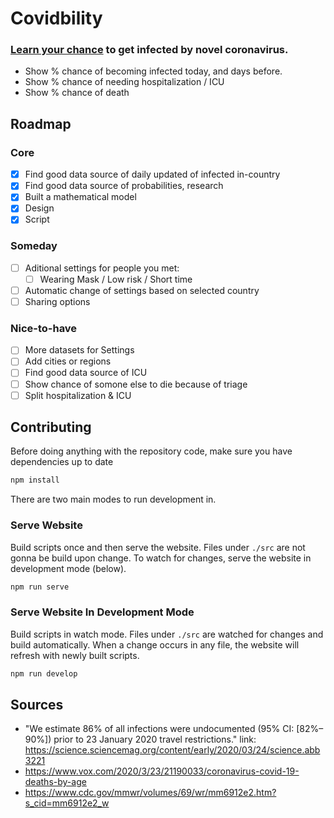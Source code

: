 # Covidbility
### <a href="https://bartaxyz.github.io/covidbility/">Learn your chance</a> to get infected by novel coronavirus.

- Show % chance of becoming infected today, and days before.
- Show % chance of needing hospitalization / ICU
- Show % chance of death 

## Roadmap 
### Core
- [x] Find good data source of daily updated of infected in-country 
- [x] Find good data source of probabilities, research
- [x] Built a mathematical model
- [x] Design
- [x] Script

### Someday
- [ ] Aditional settings for people you met: 
  - [ ] Wearing Mask / Low risk / Short time
- [ ] Automatic change of settings based on selected country
- [ ] Sharing options

### Nice-to-have
- [ ] More datasets for Settings
- [ ] Add cities or regions
- [ ] Find good data source of ICU
- [ ] Show chance of somone else to die because of triage
- [ ] Split hospitalization & ICU

## Contributing

Before doing anything with the repository code, make sure you have dependencies up to date

```bash
npm install
```

There are two main modes to run development in.

### Serve Website

Build scripts once and then serve the website. Files under `./src` are not gonna be build upon change. To watch for changes, serve the website in development mode (below).

```bash
npm run serve
```

### Serve Website In Development Mode

Build scripts in watch mode. Files under `./src` are watched for changes and build automatically. When a change occurs in any file, the website will refresh with newly built scripts.

```bash
npm run develop
```

## Sources
- "We estimate 86% of all infections were undocumented (95% CI: [82%–90%]) prior to 23 January 2020 travel restrictions." link: https://science.sciencemag.org/content/early/2020/03/24/science.abb3221
- https://www.vox.com/2020/3/23/21190033/coronavirus-covid-19-deaths-by-age
- https://www.cdc.gov/mmwr/volumes/69/wr/mm6912e2.htm?s_cid=mm6912e2_w

